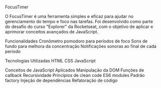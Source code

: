 FocusTimer

O FocusTimer é uma ferramenta simples e eficaz para ajudar no gerenciamento do tempo e foco nas tarefas. Foi desenvolvido como parte do desafio do curso "Explorer" da Rocketseat, com o objetivo de aplicar e aprimorar conceitos avançados de JavaScript.

Funcionalidades
Cronômetro pomodoro para períodos de foco
Sons de fundo para melhora da concentração
Notificações sonoras ao final de cada período


Tecnologias Utilizadas
HTML
CSS
JavaScript

Conceitos de JavaScript Aplicados
Manipulação da DOM
Funções de callback
Recursividade
Princípios de clean code
ES6 modules
Padrão factory
Injeção de dependências
Refatoração de código
